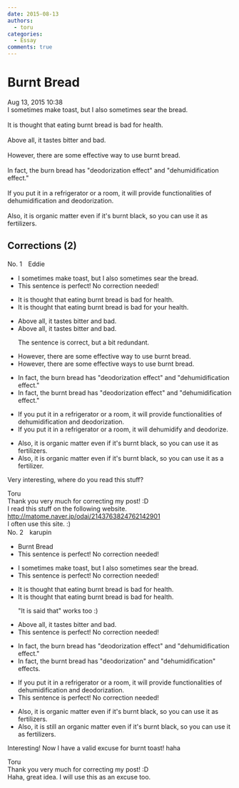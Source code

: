 ```yaml
---
date: 2015-08-13
authors:
  - toru
categories:
  - Essay
comments: true
---
```


# Burnt Bread
<div class="date">Aug 13, 2015 10:38</div>
<div id="post"><div id="body_show_ori">
I sometimes make toast, but I also sometimes sear the bread.<br/><br/>It is thought that eating burnt bread is bad for health.<br/><br/>Above all, it tastes bitter and bad.<br/><br/>However, there are some effective way to use burnt bread.<br/><br/>In fact, the burn bread has "deodorization effect" and "dehumidification effect."<br/><br/>If you put it in a refrigerator or a room, it will provide functionalities of dehumidification and deodorization.<br/><br/>Also, it is organic matter even if it's burnt black, so you can use it as fertilizers.
</div></div>

<!-- more -->


## Corrections (2)
<div id="block"><div class="first_name"> No. 1　<span class="just_name">Eddie</span></div><div id="block2">
<ul class="correction_field">
<li class="incorrect">I sometimes make toast, but I also sometimes sear the bread.</li>
<li class="corrected perfect">This sentence is perfect! No correction needed!</li>
</ul>
<ul class="correction_field">
<li class="incorrect">It is thought that eating burnt bread is bad for health.</li>
<li class="corrected correct">
It is thought that eating burnt bread is bad for <span class="f_red">your </span>health.
</li>
</ul>
<ul class="correction_field">
<li class="incorrect">Above all, it tastes bitter and bad.</li>
<li class="corrected correct">
Above all, it tastes bitter <span class="sline">and bad</span>.
<p class="correction_comment">The sentence is correct, but a bit redundant.</p>
</li>
</ul>
<ul class="correction_field">
<li class="incorrect">However, there are some effective way to use burnt bread.</li>
<li class="corrected correct">
However, there are some effective way<span class="f_red">s</span> to use burnt bread.
</li>
</ul>
<ul class="correction_field">
<li class="incorrect">In fact, the burn bread has "deodorization effect" and "dehumidification effect."</li>
<li class="corrected correct">
In fact, the burn<span class="f_red">t</span> bread has "deodorization effect" and "dehumidification effect."
</li>
</ul>
<ul class="correction_field">
<li class="incorrect">If you put it in a refrigerator or a room, it will provide functionalities of dehumidification and deodorization.</li>
<li class="corrected correct">
If you put it in a refrigerator or a room, it will <span class="f_blue">dehumidify and deodorize.</span>
</li>
</ul>
<ul class="correction_field">
<li class="incorrect">Also, it is organic matter even if it's burnt black, so you can use it as fertilizers.</li>
<li class="corrected correct">
Also, it is organic matter even if it's burnt black, so you can use it as <span class="f_red">a fertilizer</span>.
</li>
</ul>
<p class="comment_small">
 Very interesting, where do you read this stuff?
</p>

</div><div class="name"><span class="just_name">Toru</span><br>
Thank you very much for correcting my post! :D<br/>I read this stuff on the following website.<br/><a href="http://matome.naver.jp/odai/2143763824762142901" target="_blank">http://matome.naver.jp/odai/2143763824762142901</a><br/>I often use this site. :)
</div>
</div>
<div id="block"><div class="first_name"> No. 2　<span class="just_name">karupin</span></div><div id="block2">
<ul class="correction_field">
<li class="incorrect">Burnt Bread</li>
<li class="corrected perfect">This sentence is perfect! No correction needed!</li>
</ul>
<ul class="correction_field">
<li class="incorrect">I sometimes make toast, but I also sometimes sear the bread.</li>
<li class="corrected perfect">This sentence is perfect! No correction needed!</li>
</ul>
<ul class="correction_field">
<li class="incorrect">It is thought that eating burnt bread is bad for health.</li>
<li class="corrected correct">
It is thought that eating burnt bread is bad for health.
<p class="correction_comment">"It is said that" works too :)</p>
</li>
</ul>
<ul class="correction_field">
<li class="incorrect">Above all, it tastes bitter and bad.</li>
<li class="corrected perfect">This sentence is perfect! No correction needed!</li>
</ul>
<ul class="correction_field">
<li class="incorrect">In fact, the burn bread has "deodorization effect" and "dehumidification effect."</li>
<li class="corrected correct">
In fact,<span class="sline"> the</span> burn<span class="f_red">t</span> bread has "deodorization" and "dehumidification" effect<span class="f_red">s</span>.
</li>
</ul>
<ul class="correction_field">
<li class="incorrect">If you put it in a refrigerator or a room, it will provide functionalities of dehumidification and deodorization.</li>
<li class="corrected perfect">This sentence is perfect! No correction needed!</li>
</ul>
<ul class="correction_field">
<li class="incorrect">Also, it is organic matter even if it's burnt black, so you can use it as fertilizers.</li>
<li class="corrected correct">
Also, it <span class="f_red">is still an</span> organic matter even if it's burnt <span class="sline">black</span>, so you can use it as fertilizers.
</li>
</ul>
<p class="comment_small">
 Interesting! Now I have a valid excuse for burnt toast! haha
</p>

</div><div class="name"><span class="just_name">Toru</span><br>
Thank you very much for correcting my post! :D<br/>Haha, great idea. I will use this as an excuse too.
</div>
</div>
